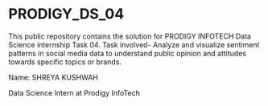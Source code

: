 # PRODIGY_DS_04

This public repository contains the solution for PRODIGY INFOTECH Data Science internship Task 04. Task involved- Analyze and visualize sentiment patterns in social media data to understand public opinion and attitudes towards specific topics or brands.

Name: SHREYA KUSHWAH

Data Science Intern at Prodigy InfoTech
